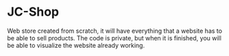 # JC-Shop
Web store created from scratch, it will have everything that a website has to be able to sell products. The code is private, but when it is finished, you will be able to visualize the website already working.
